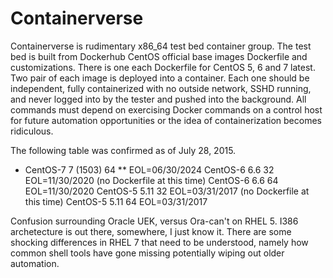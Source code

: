 # Containerverse

Containerverse is rudimentary x86_64 test bed container group.  The test bed is built from Dockerhub CentOS official base images Dockerfile and customizations. There is one each Dockerfile for CentOS 5, 6 and 7 latest.  Two pair of each image is deployed into a container.  Each one should be independent, fully containerized with no outside network, SSHD running, and never logged into by the tester and pushed into the background.  All commands must depend on exercising Docker commands on a control host for future automation opportunities or the idea of containerization becomes ridiculous.

The following table was confirmed as of July 28, 2015.

* CentOS-7	7 (1503) 64	
** EOL=06/30/2024
CentOS-6	6.6 	 32	
EOL=11/30/2020 (no Dockerfile at this time)
CentOS-6	6.6 	 64	
EOL=11/30/2020
CentOS-5	5.11	 32	
EOL=03/31/2017 (no Dockerfile at this time)
CentOS-5	5.11	 64	
EOL=03/31/2017

Confusion surrounding Oracle UEK, versus Ora-can't on RHEL 5.  I386 archetecture is out there, somewhere, I just know it.  There are some shocking differences in RHEL 7 that need to be understood, namely how common shell tools have gone missing potentially wiping out older automation.
